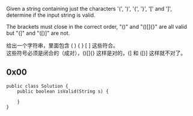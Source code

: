 Given a string containing just the characters '(', ')', '{', '}', '[' and ']', determine if the input string is valid.

The brackets must close in the correct order, "()" and "()[]{}" are all valid but "(]" and "([)]" are not.

给出一个字符串，里面包含 ( ) { } [ ] 这些符合。  
这些符号必须是闭合的（成对），()[]{} 这样是对的，(] 和 ([)] 这样就不对了。

## 0x00
```
public class Solution {
    public boolean isValid(String s) {
        
    }
}
```
